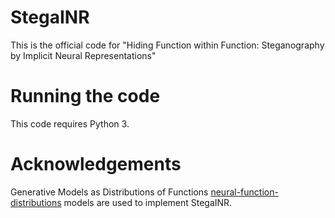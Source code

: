 # StegaINR
This is the official code for "Hiding Function within Function: Steganography by Implicit Neural Representations" 
# Running the code
This code requires Python 3. 
# Acknowledgements
Generative Models as Distributions of Functions [neural-function-distributions](https://github.com/EmilienDupont/neural-function-distributions) models are used to implement StegaINR. 


